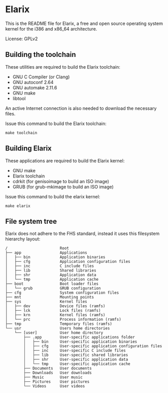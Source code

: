# Elarix

This is the README file for Elarix, a free and open source operating system
kernel for the i386 and x86\_64 architecture.

License: GPLv2


## Building the toolchain

These utilities are required to build the Elarix toolchain:

* GNU C Compiler (or Clang)
* GNU autoconf 2.64
* GNU automake 2.11.6
* GNU make
* libtool

An active Internet connection is also needed to download the necessary files.

Issue this command to build the Elarix toolchain:

	make toolchain


## Building Elarix

These applications are required to build the Elarix kernel:
* GNU make
* Elarix toolchain
* cdrkit (for genisoimage to build an ISO image)
* GRUB (for grub-mkimage to build an ISO image)

Issue this command to build the elarix kernel:

	make elarix


## File system tree
Elarix does not adhere to the FHS standard, instead it uses this
filesystem hierarchy layout:

	/                       Root
	├── app                 Applications
	│   ├── bin             Application binaries
	│   ├── cfg             Application configuration files
	│   ├── inc             C include files
	│   ├── lib             Shared libraries
	│   ├── shr             Application data
	│   └── tmp             Application cache
	├── boot                Boot loader files
	│   └── grub            GRUB configuration
	├── cfg                 System configuration files
	├── mnt                 Mounting points
	├── sys                 Kernel files
	│   ├── dev             Device files (ramfs)
	│   ├── lck             Lock files (ramfs)
	│   ├── krn             Kernel files (ramfs)
	│   └── prc             Process information (ramfs)
	├── tmp                 Temporary files (ramfs)
	└── usr                 Users home directories
	    └── [user]          User home directory
	        ├── .app        User-specific applications folder
	        │   ├── bin     User-specific application binaries
	        │   ├── cfg     User-specific application configuration files
	        │   ├── inc     User-specific C include files
	        │   ├── lib     User-specific shared libraries
	        │   ├── shr     User-specific application data
	        │   └── tmp     User-specific application cache
	        ├── Documents   User documents
	        ├── Downloads   User downloads
	        ├── Music       User music
	        ├── Pictures    User pictures
	        └── Videos      User videos
